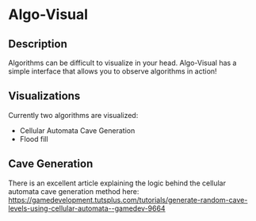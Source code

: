 # Algo-Visual

## Description
Algorithms can be difficult to visualize in your head. Algo-Visual has a simple interface that allows you to observe algorithms in action!

## Visualizations
Currently two algorithms are visualized: 
- Cellular Automata Cave Generation
- Flood fill

## Cave Generation
There is an excellent article explaining the logic behind the cellular automata cave generation method here:
https://gamedevelopment.tutsplus.com/tutorials/generate-random-cave-levels-using-cellular-automata--gamedev-9664
